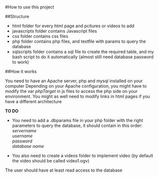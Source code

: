 #How to use this project

##Structure

* html folder for every html page and pcitures or videos to add
* javascripts folder contains Javascript files
* css folder contains css files
* php folder contains php files, and textfile with params to query the database
* sqlscripts folder contains a sql file to create the required table, and my bash script to do it automatically (almost still need database password to work)

##How it works

You need to have an Apache server, php and mysql installed on your computer
Depending on your Apache configuration, you might have to modify the var *phpTarget* in js files to access the php side on your environment. You might as well need to modify links in html pages if you have a different architecture

**TO DO** <br />
* You need to add a .dbparams file in your php folder with the right parameters to query the database, it should contain in this order: <br />
*servername* <br />
*username* <br />
*password* <br />
*database name* <br />

* You also need to create a videos folder to implement video (by default the video should be called video1.ogv) <br />

The user should have at least read access to the database

